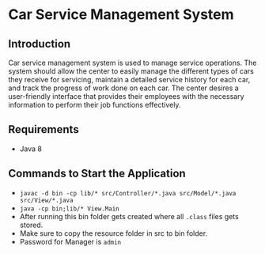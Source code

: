 # Car Service Management System

## Introduction

Car service management system is used to manage service operations. The system should allow the center to easily
manage the different types of cars they receive for servicing, maintain a detailed service history for each car, and
track the progress of work done on each car. The center desires a user-friendly interface that provides their
employees with the necessary information to perform their job functions effectively.

## Requirements
- Java 8

## Commands to Start the Application
- `javac -d bin -cp lib/* src/Controller/*.java src/Model/*.java src/View/*.java`
- `java -cp bin;lib/* View.Main`
- After running this bin folder gets created where all `.class` files gets stored.
- Make sure to copy the resource folder in src to bin folder.
- Password for Manager is `admin`
